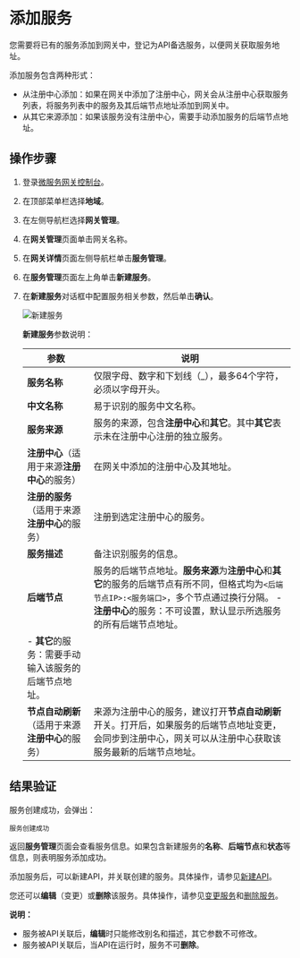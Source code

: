 # 添加服务

您需要将已有的服务添加到网关中，登记为API备选服务，以便网关获取服务地址。

添加服务包含两种形式：

-   从注册中心添加：如果在网关中添加了注册中心，网关会从注册中心获取服务列表，将服务列表中的服务及其后端节点地址添加到网关中。
-   从其它来源添加：如果该服务没有注册中心，需要手动添加服务的后端节点地址。

## 操作步骤

1.  登录[微服务网关控制台](https://microgw.console.aliyun.com/)。

2.  在顶部菜单栏选择**地域**。

3.  在左侧导航栏选择**网关管理**。

4.  在**网关管理**页面单击网关名称。

5.  在**网关详情**页面左侧导航栏单击**服务管理**。

6.  在**服务管理**页面左上角单击**新建服务**。

7.  在**新建服务**对话框中配置服务相关参数，然后单击**确认**。

    ![新建服务](https://static-aliyun-doc.oss-accelerate.aliyuncs.com/assets/img/zh-CN/5331446951/p84663.png)

    **新建服务**参数说明：

    |参数|说明|
    |--|--|
    |**服务名称**|仅限字母、数字和下划线（\_），最多64个字符，必须以字母开头。|
    |**中文名称**|易于识别的服务中文名称。|
    |**服务来源**|服务的来源，包含**注册中心**和**其它**。其中**其它**表示未在注册中心注册的独立服务。|
    |**注册中心**（适用于来源**注册中心**的服务）|在网关中添加的注册中心及其地址。|
    |**注册的服务**（适用于来源**注册中心**的服务）|注册到选定注册中心的服务。|
    |**服务描述**|备注识别服务的信息。|
    |**后端节点**|服务的后端节点地址。**服务来源**为**注册中心**和**其它**的服务的后端节点有所不同，但格式均为`<后端节点IP>:<服务端口>`，多个节点通过换行分隔。    -   **注册中心**的服务：不可设置，默认显示所选服务的所有后端节点地址。
    -   **其它**的服务：需要手动输入该服务的后端节点地址。 |
    |**节点自动刷新**（适用于来源**注册中心**的服务）|来源为注册中心的服务，建议打开**节点自动刷新**开关。打开后，如果服务的后端节点地址变更，会同步到注册中心，网关可以从注册中心获取该服务最新的后端节点地址。|


## 结果验证

服务创建成功，会弹出：

```
服务创建成功
```

返回**服务管理**页面会查看服务信息。如果包含新建服务的**名称**、**后端节点**和**状态**等信息，则表明服务添加成功。

添加服务后，可以新建API，并关联创建的服务。具体操作，请参见[新建API]()。

您还可以**编辑**（变更）或**删除**该服务。具体操作，请参见[变更服务]()和[删除服务]()。

**说明：**

-   服务被API关联后，**编辑**时只能修改别名和描述，其它参数不可修改。
-   服务被API关联后，当API在运行时，服务不可**删除**。

